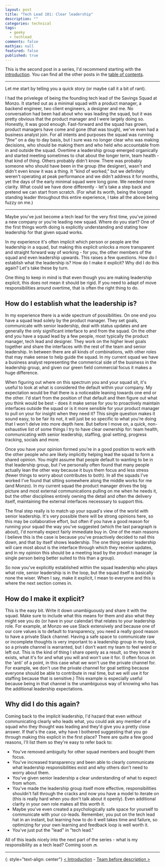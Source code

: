 ```yaml
---
layout: post
title: "Tech Lead 101: Clear leadership"
description: ""
categories: technical
tags:
  - geeky
  - techlead
comments: false
mathjax: null
featured: false
published: true
---
```


This is the second post in a series, I'd recommend starting with the [introduction]({{site.url}}/technical/tech-lead-101-intro). You can find all the other posts in the [table of contents]({{site.url}}/technical/tech-lead-101).

----

Let me start by telling you a quick story (or maybe call it a bit of rant).

I had the privelege of being the founding tech lead of the Savings Squad at Monzo. It started out as a minimal squad with a product manager, a backend engineer, two client engineers, a designer and me. No conversation had been had about who was leading the squad, but it was pretty obvious that the product manager and I were largely doing so. Honestly, it was good enough. Fast-forward and the squad has grown, product managers have come and gone (that was tough), we've even had a business analyst join. For all intents and purposes the squad was running _"fine"_ on a day to day basis, but I sure was no longer clear who was making decisions, who should be making them and who held who accountable from in and outside the squad. Overtime a leadership group emerged organically and started meeting sometimes to chat about the longer term, team health - that kind of thing. Others probably didn't know. There was probably someone who should have been in the group (the designer), wasn't and didn't even know it was a thing. It "kind of worked," but we definitely weren't operating at peak performance and we didn't address it for months, yet the days of the early minimal squad were long gone. We needed more clarity. What could we have done differently - let's take a step back and pretend we can start from scratch. (For what its worth, being the longest standing leader throughout this entire experience, I take all the above being fuzzy on me.)

----

Maybe you've just become a tech lead for the very first time, you've joined a new company or you're leading new squad. Where do you start? One of the first things worth doing is explicitly understanding and stating how leadership for that given squad works.

In my experience it's often implicit which person or people are the leadership in a squad, but making this explicit unlocks a more transparent and straight forward way of working - for you, the other members of the squad and even leadership upwards. This raises a few questions. How do I establish what the leadership is? How do I make it explicit? Why did I do this again? Let's take these by turn.

One thing to keep in mind is that even though you are making leadership explicit, this does not mean it should be rigid. If you need to adapt of move responsibilities around overtime, that is often the right thing to do.

## How do I establish what the leadership is?

In my experience there is a wide spectrum of possibilities. On one end you have a squad lead solely by the product manager. They set goals, communicate with senior leadership, deal with status updates and are generally the only significant interface to and from the squad. On the other end you have a squad lead by a few people, most typically the product manager, tech lead and designer. They work on the higher level goals together and share the interfaces with the rest of the team and senior leadership. In between there are all kinds of combinations, with other roles that may make sense to help guide the squad. In my current squad we have a business analyst representing the commerical side of the business in the leadership group, and given our green field commercial focus it makes a huge difference.

When figuring out where on this spectrum you and your squad sit, it's useful to look at what is considered the default within your company. My expectation would be that there is a noticeable leaning towards one end or the other. I'd start from the position of that default and then figure out what you think would be best - does it make sense for you to proactively maintain interfaces outside the squad or is it more sensible for your product manager to pull on your for insight when they need it? This single question makes it sound easy, to be fair its not, it will just be so specific to what you're doing that I won't delve into more depth here. But before I move on, a quick, non-exhaustive list of some things I try to have clear ownership for: team health, communicating with senior leadership, staffing, goal setting, progress tracking, socials and more.

Once you have your opinion formed you're in a good position to work with the other people who are likely implicitly helping lead the squad to form a shared opinion. You might assume that people default to wanting to be in that leadership group, but I've personally often found that many people actually lean the other way because it buys them focus and less stress (fewer things to worry about contributes to both). In all the squads I've worked I've found that sitting somewhere along the middle works for me (and Monzo). In my current squad the product manager drives the big picture and most external communications pulling on me when he needs it, but the other disciplines entirely owning the detail and often the delivery itself, maintaining the external interfaces necesssary to support this.

The final step really is to match up your squad's view of the world with senior leadership. It's very possible there will be strong opinions here, so this may be collaborative effort, but often if you have a good reason for running your squad the way you've suggested (which the last paragraph is about), I'd normally expect fairly immediate buy in. One of the main reasons I believe this is the case is because you've proactively decided to nail this down, and that by itself shows leadership. The one thing senior leadership will care most about is the interface through which they receive updates, and in my opinion this should be a meeting lead by the product manager (a single person being better suited to this than a group).

So now you've explicitly established within the squad leadership who plays what role, senior leadership is in the loop, but the squad itself is basically none the wiser. When I say, make it explicit, I mean to everyone and this is where the next section comes in.

## How do I make it explicit?

This is the easy bit. Write it down unambiguously and share it with the squad. Make sure to include what this means for them and also what they might see you do (or have in your calendar) that relates to your leadership role. For example, at Monzo we use Slack extensively and because one of our core values is to default to transparency, you need a really good reason to have a private Slack channel. Having a safe space to communicate raw or incomplete thoughts is very important to a leadership group in my book, so a private channel is warranted, but I don't want my team to feel weird or left out. This is the kind of thing I share openly as a result, so they know it exists, what it's for and what you will and won't use it for. (I often focus on the 'anti' of a point, in this case what we won't use the private channel for. For example, we don't use the private channel for goal setting because everyone should be able to contribute in real time, but we will use it for staffing because that is sensitive.) This example is especially useful because being in that channel is the unambiguous way of knowing who has the additional leadership expectations.

## Why did I do this again?

Coming back to the implicit leadership, I'd hazard that even without communicating clearly who leads what, you could ask any member of a squad who they thought was leading and they'd give you a pretty close answer. If that's the case, why have I bothered suggesting that you go through making this explicit in the first place? There are quite a few good reasons, I'll list them so they're easy to refer back to:

- You've removed ambiguity for other squad members and bought them focus.
- You've increased transparency and been able to clearly communicate what leadership responsibilities exist and why others don't need to worry about them.
- You've given senior leadership a clear understanding of what to expect from whom.
- You've made the leadership group itself more effective, responsibilities shouldn't fall through the cracks and now you have a model to iterate on (this is really hard when you don't talk about it openly). Even additional clarity in your own role makes all this worth it.
- Maybe you've even created a psychologically safe space for yourself to communicate with your co-leads. Remember, you put on the tech lead hat in an instant, but learning how to do it well takes time and failure, so optimizing for your own learning and feedback loop is well worth it.
- You've just put the "lead" in "tech lead."

All of this leads nicely into the next part of the series - what is my responsibility as a tech lead? Coming soon 🔜

----

{: style="text-align: center"}
[< Introduction]({{site.url}}/technical/tech-lead-101-intro)   -   [Team before description >]({{site.url}}/technical/tech-lead-101-team-before-description)
